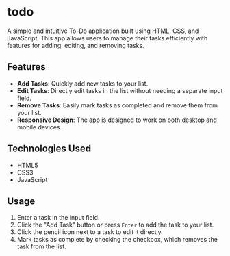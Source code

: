 # todo

A simple and intuitive To-Do application built using HTML, CSS, and JavaScript. This app allows users to manage their tasks efficiently with features for adding, editing, and removing tasks.

## Features

- **Add Tasks**: Quickly add new tasks to your list.
- **Edit Tasks**: Directly edit tasks in the list without needing a separate input field.
- **Remove Tasks**: Easily mark tasks as completed and remove them from your list.
- **Responsive Design**: The app is designed to work on both desktop and mobile devices.

## Technologies Used

- HTML5
- CSS3
- JavaScript

## Usage

1. Enter a task in the input field.
2. Click the "Add Task" button or press `Enter` to add the task to your list.
3. Click the pencil icon next to a task to edit it directly.
4. Mark tasks as complete by checking the checkbox, which removes the task from the list.
